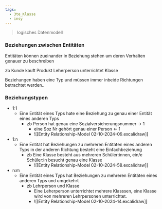 ```yaml
---
tags:
  - 3te_Klasse
  - insy
---
```

> logisches Datenmodell 

### Beziehungen zwischen Entitäten
Entitäten können zueinander in Beziehung stehen um deren Verhalten genauer zu beschreiben 

zb Kunde kauft Produkt 
Leherperson unterrichtet Klasse

Beziehungen haben eine Typ und müssen immer inbeide Richtungen betrachtet werden..

### Beziehungstypen
- 1:1
	- Eine Entität eines Typs hate eine Beziehung zu genau einer Entität eines anderen Typs 
		- zb Person hat genau eine Sozialversicherungsnummer → 1
			- eine Soz Nr gehört genau einer Person ← 1
			- ![[Entity Relationship-Model 02-10-2024-09.excalidraw]]
- 1:n
	- Eine Entität hat Beziehungen zu mehreren Entitäten eines anderen Typs in der anderen Richtung besteht eine Einfachbeziehung
		- zb Eine Klasse besteht aus mehreren Schüler:innen, ein/e Schüler:in besucht genau eine Klasse
			- ![[Entity Relationship-Model 02-10-2024-58.excalidraw]]
- n:m
	- Eine Entität eines Typs hat Beziehungen zu mehreren Entitäten eines anderen Typs und umgekehrt 
		- zb Lehrperson und Klasse 
			- Eine Leherperson unterrichtet mehrere Klasssen, eine Klasse wird von mehreren Lehrpersonen unterrichtet.
			- ![[Entity Relationship-Model 02-10-2024-14.excalidraw]]